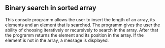 ## Binary search in sorted array

This console programm allows the user to insert the length of an array, its elements and an element that is searched. The programm gives the user the ability of choosing iteratively or recursively to search in the array. After that the programm returns the element and its position in the array. If the element is not in the array, a message is displayed.